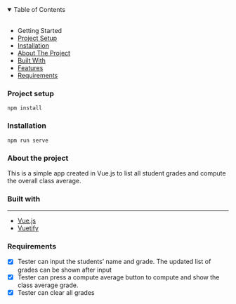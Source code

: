<details open>
 <summary>Table of Contents</summary>
 <br>
 
 * Getting Started
  * [Project Setup](#project-setup)
  * [Installation](#installation)
 * [About The Project](#about-the-project)
  * [Built With](#build-with)
  * [Features](#features)
 * [Requirements](#requirements)
</details>



### <a name="project-setup"></a> Project setup
```
npm install
```

### <a name="installation"></a> Installation
```
npm run serve
```
### <a name="about-the-project"></a> About the project

This is a simple app created in Vue.js to list all student grades and compute the overall class average. 

### <a name="build-with"></a> Built with
--------

* [Vue.js](https://vuejs.org/)
* [Vuetify](https://vuetifyjs.com/)

### <a name="requirements"></a> Requirements

- [x] Tester can input the students’ name and grade. The updated list of grades can be shown after
input
- [x] Tester can press a compute average button to compute and show the class average grade.
- [x] Tester can clear all grades
